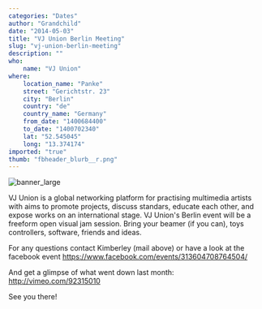 ```yaml
---
categories: "Dates"
author: "Grandchild"
date: "2014-05-03"
title: "VJ Union Berlin Meeting"
slug: "vj-union-berlin-meeting"
description: ""
who: 
    name: "VJ Union"
where: 
    location_name: "Panke"
    street: "Gerichtstr. 23"
    city: "Berlin"
    country: "de"
    country_name: "Germany"
    from_date: "1400684400"
    to_date: "1400702340"
    lat: "52.545045"
    long: "13.374174"
imported: "true"
thumb: "fbheader_blurb__r.png"
---
```



![banner_large](fbheader_blurb__r.png)

VJ Union is a global networking platform for practising multimedia artists with aims to promote projects, discuss standars, educate each other, and expose works on an international stage.
VJ Union's Berlin event will be a freeform open visual jam session. Bring your beamer (if you can), toys controllers, software, friends and ideas.

For any questions contact Kimberley (mail above) or have a look at the facebook event https://www.facebook.com/events/313604708764504/

And get a glimpse of what went down last month: http://vimeo.com/92315010

See you there!

